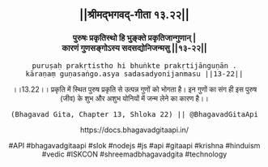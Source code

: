 <center><h2>||श्रीमद्‍भगवद्‍-गीता १३.२२||</h2>
<h3>पुरुषः प्रकृतिस्थो हि भुङ्क्ते प्रकृतिजान्गुणान् |<br/>कारणं गुणसङ्गोऽस्य सदसद्योनिजन्मसु ||१३-२२||</h3>
<pre>puruṣaḥ prakṛtistho hi bhuṅkte prakṛtijānguṇān .<br/>kāraṇaṃ guṇasaṅgo.asya sadasadyonijanmasu ||13-22||</pre>
<p>।।13.22।। प्रकृति में स्थित पुरुष प्रकृति से उत्पन्न गुणों को भोगता है। इन गुणों का संग ही इस पुरुष (जीव) के शुभ और अशुभ योनियों में जन्म लेने का कारण है।।</p>
<pre>(Bhagavad Gita, Chapter 13, Shloka 22) || @BhagavadGitaApi</pre><p>https://docs.bhagavadgitaapi.in/</p><p>#API #bhagavadgitaapi #slok #nodejs #js #api #gitaapi #krishna #hinduism #vedic #ISKCON #shreemadbhagavadgita #technology</p></center>